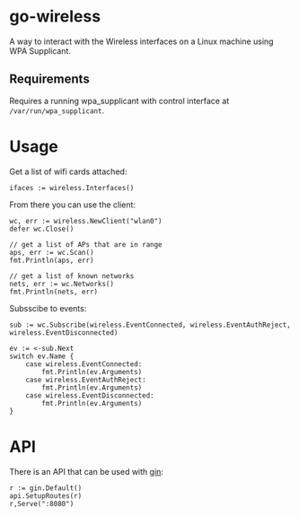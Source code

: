 # go-wireless

A way to interact with the Wireless interfaces on a Linux machine using WPA Supplicant.

## Requirements

Requires a running wpa_supplicant with control interface at `/var/run/wpa_supplicant`.

# Usage

Get a list of wifi cards attached:

```
ifaces := wireless.Interfaces()
```

From there you can use the client:

```
wc, err := wireless.NewClient("wlan0")
defer wc.Close()

// get a list of APs that are in range
aps, err := wc.Scan()
fmt.Println(aps, err)

// get a list of known networks
nets, err := wc.Networks()
fmt.Println(nets, err)
```

Subsscibe to events:

```
sub := wc.Subscribe(wireless.EventConnected, wireless.EventAuthReject, wireless.EventDisconnected)

ev := <-sub.Next
switch ev.Name {
	case wireless.EventConnected:
		fmt.Println(ev.Arguments)
	case wireless.EventAuthReject:
		fmt.Println(ev.Arguments)
	case wireless.EventDisconnected:
		fmt.Println(ev.Arguments)
}
```

# API

There is an API that can be used with [gin](https://github.com/gin-gonic/gin):

```
r := gin.Default()
api.SetupRoutes(r)
r,Serve(":8080")
```

